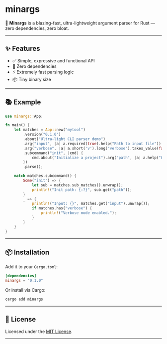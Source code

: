 # minargs

🚀 **Minargs** is a blazing-fast, ultra-lightweight argument parser for Rust — zero dependencies, zero bloat.

---

## ✨ Features

- ✅ Simple, expressive and functional API
- 🧠 Zero dependencies
- ⚡️ Extremely fast parsing logic
- 📦 Tiny binary size

---

## 📚️ Example

```rust
use minargs::App;

fn main() {
    let matches = App::new("mytool")
        .version("0.1.0")
        .about("Ultra-light CLI parser demo")
        .arg("input", |a| a.required(true).help("Path to input file"))
        .arg("verbose", |a| a.short('v').long("verbose").takes_value(false))
        .subcommand("init", |cmd| {
            cmd.about("Initialize a project").arg("path", |a| a.help("Optional path"))
        })
        .parse();

    match matches.subcommand() {
        Some("init") => {
            let sub = matches.sub_matches().unwrap();
            println!("Init path: {:?}", sub.get("path"));
        }
        _ => {
            println!("Input: {}", matches.get("input").unwrap());
            if matches.has("verbose") {
                println!("Verbose mode enabled.");
            }
        }
    }
}
```

---

## 📦 Installation

Add it to your `Cargo.toml`:

```toml
[dependencies]
minargs = "0.1.0"
```

Or install via Cargo:

```bash
cargo add minargs
```

---

## 📄 License

Licensed under the [MIT License](./license).

---
